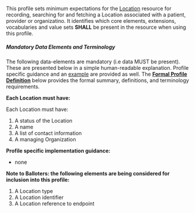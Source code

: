 This profile sets minimum expectations for the [Location] resource for recording, searching for and fetching a Location associated with a patient, provider or organizatino. It identifies which core elements, extensions, vocabularies and value sets **SHALL** be present in the resource when using this profile.


##### Mandatory Data Elements and Terminology


The following data-elements are mandatory (i.e data MUST be present). These are presented below in a simple human-readable explanation.  Profile specific guidance and an [example](#example) are provided as well.  The [**Formal Profile Definition**](#profile) below provides the  formal summary, definitions, and  terminology requirements.  

**Each Location must have:**

Each Location must have:

1. A status of the Location
1. A name
1. A list of contact information
1. A managing Organization

**Profile specific implementation guidance:**
 
 * none

[Location]:  http://hl7.org/fhir/2017Jan/location.html

 **Note to Balloters:  the following elements are being considered for inclusion into this profile:**

1. A Location type
1. A  Location identifier
1. A  Location reference to endpoint



